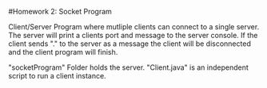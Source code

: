 #Homework 2: Socket Program

Client/Server Program where mutliple clients can connect to a single
server. The server will print a clients port and  message to the server console.
If the client sends "." to the server as a message the client will be disconnected and the client program will finish.

"socketProgram" Folder holds the server. 
"Client.java" is an independent script to run a client instance.
